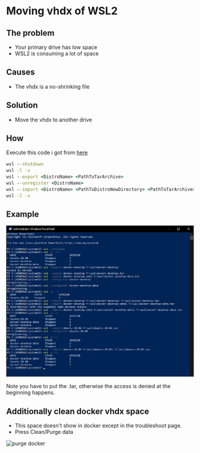 # Moving vhdx of WSL2

## The problem

- Your primary drive has low space
- WSL2 is consuming a lot of space

## Causes

- The vhdx is a no-shrinking file

## Solution

- Move the vhdx to another drive

## How

Execute this code i got from [here](https://github.com/microsoft/WSL/issues/4699#issuecomment-660104214)

```cmd
wsl --shutdown
wsl -l -v
wsl --export <DistroName> <PathToTarArchive>
wsl --unregister <DistroName>
wsl --import <DistroName> <PathToDistroNewDirectory> <PathToTarArchive>
wsl -l -v
```

## Example

![example](/images/wsl2-move-vhdx/2021-06-03-19-32-22.png)

Note you have to put the .tar, otherwise the access is denied at the beginning happens.

## Additionally clean docker vhdx space

- This space doesn't show in docker except in the troubleshoot page.
- Press Clean/Purge data

![purge docker](https://user-images.githubusercontent.com/505065/80283019-066b9c00-8715-11ea-9b5f-083beecd0829.png)
